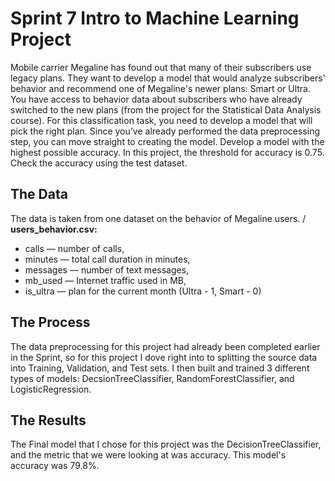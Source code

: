 # Sprint 7 Intro to Machine Learning Project
Mobile carrier Megaline has found out that many of their subscribers use legacy plans. They want to develop a model that would analyze subscribers' behavior and recommend one of Megaline's newer plans: Smart or Ultra. You have access to behavior data about subscribers who have already switched to the new plans (from the project for the Statistical Data Analysis course). For this classification task, you need to develop a model that will pick the right plan. Since you’ve already performed the data preprocessing step, you can move straight to creating the model. Develop a model with the highest possible accuracy. In this project, the threshold for accuracy is 0.75. Check the accuracy using the test dataset.  

## The Data 
The data is taken from one dataset on the behavior of Megaline users. /
**users_behavior.csv:**
- сalls — number of calls,
- minutes — total call duration in minutes,
- messages — number of text messages,
- mb_used — Internet traffic used in MB,
- is_ultra — plan for the current month (Ultra - 1, Smart - 0)

## The Process
The data preprocessing for this project had already been completed earlier in the Sprint, so for this project I dove right into to splitting the source data into Training, Validation, and Test sets. I then built and trained 3 different types of models: DecsionTreeClassifier, RandomForestClassifier, and LogisticRegression. 

## The Results
The Final model that I chose for this project was the DecisionTreeClassifier, and the metric that we were looking at was accuracy. This model's accuracy was 79.8%. 